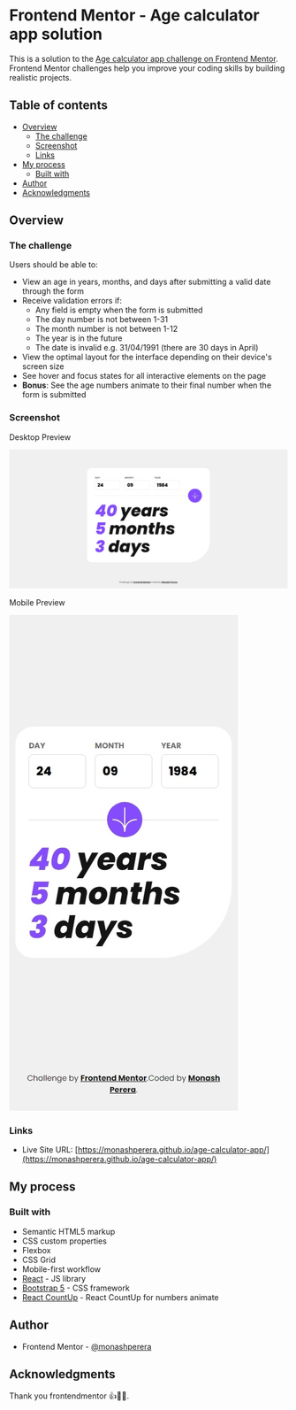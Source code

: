 # Frontend Mentor - Age calculator app solution

This is a solution to the [Age calculator app challenge on Frontend Mentor](https://www.frontendmentor.io/challenges/age-calculator-app-dF9DFFpj-Q). Frontend Mentor challenges help you improve your coding skills by building realistic projects. 

## Table of contents

- [Overview](#overview)
  - [The challenge](#the-challenge)
  - [Screenshot](#screenshot)
  - [Links](#links)
- [My process](#my-process)
  - [Built with](#built-with)
- [Author](#author)
- [Acknowledgments](#acknowledgments)

## Overview

### The challenge

Users should be able to:

- View an age in years, months, and days after submitting a valid date through the form
- Receive validation errors if:
  - Any field is empty when the form is submitted
  - The day number is not between 1-31
  - The month number is not between 1-12
  - The year is in the future
  - The date is invalid e.g. 31/04/1991 (there are 30 days in April)
- View the optimal layout for the interface depending on their device's screen size
- See hover and focus states for all interactive elements on the page
- **Bonus**: See the age numbers animate to their final number when the form is submitted

### Screenshot
Desktop Preview

![](./screenshots/desktop.jpeg)


Mobile Preview

![](./screenshots/mobile.jpeg)

### Links


- Live Site URL: [https://monashperera.github.io/age-calculator-app/](https://monashperera.github.io/age-calculator-app/)

## My process

### Built with

- Semantic HTML5 markup
- CSS custom properties
- Flexbox
- CSS Grid
- Mobile-first workflow
- [React](https://reactjs.org/) - JS library
- [Bootstrap 5](https://getbootstrap.com) - CSS framework
- [React CountUp](https://www.npmjs.com/package/react-countup) - React CountUp for numbers animate


## Author

- Frontend Mentor - [@monashperera](https://www.frontendmentor.io/profile/monashperera)

## Acknowledgments

Thank you frontendmentor 👍👨‍💻.

